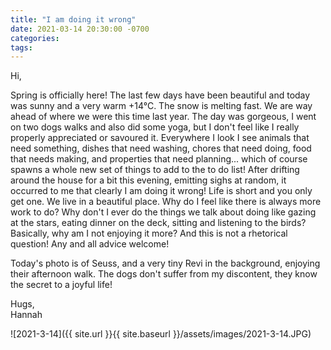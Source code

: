 ```yaml
---
title: "I am doing it wrong"
date: 2021-03-14 20:30:00 -0700
categories:
tags:
---
```


Hi,

Spring is officially here! The last few days have been beautiful and today was sunny and a very warm +14°C. The snow is melting fast. We are way ahead of where we were this time last year. The day was gorgeous, I went on two dogs walks and also did some yoga, but I don't feel like I really properly appreciated or savoured it. Everywhere I look I see animals that need something, dishes that need washing, chores that need doing, food that needs making, and properties that need planning... which of course spawns a whole new set of things to add to the to do list! After drifting around the house for a bit this evening, emitting sighs at random, it occurred to me that clearly I am doing it wrong! Life is short and you only get one. We live in a beautiful place. Why do I feel like there is always more work to do? Why don't I ever do the things we talk about doing like gazing at the stars, eating dinner on the deck, sitting and listening to the birds? Basically, why am I not enjoying it more? And this is not a rhetorical question! Any and all advice welcome!

Today's photo is of Seuss, and a very tiny Revi in the background, enjoying their afternoon walk. The dogs don't suffer from my discontent, they know the secret to a joyful life!

Hugs,<br />
Hannah

![2021-3-14]({{ site.url }}{{ site.baseurl }}/assets/images/2021-3-14.JPG)
